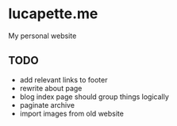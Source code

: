 # lucapette.me

My personal website


## TODO

- add relevant links to footer
- rewrite about page
- blog index page should group things logically 
- paginate archive
- import images from old website
